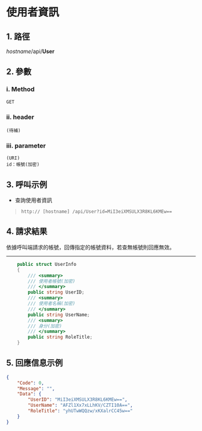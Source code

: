 # 使用者資訊

## 1. 路徑

*hostname*/api/**User**

## 2. 參數

### ⅰ. Method

    GET

### ⅱ. header

    (待補)

### ⅲ. parameter

    (URI)
    id：帳號(加密)

## 3. 呼叫示例

* 查詢使用者資訊
> `http:// [hostname] /api/User?id=MiI3eiXMSULX3R8KL6KMEw==`

## 4. 請求結果

依據呼叫端請求的帳號，回傳指定的帳號資料，若查無帳號則回應無效。

***

```csharp
    public struct UserInfo
    {
        /// <summary>
        /// 使用者帳號(加密)
        /// </summary>
        public string UserID;
        /// <summary>
        /// 使用者名稱(加密)
        /// </summary>
        public string UserName;
        /// <summary>
        /// 身分(加密)
        /// </summary>
        public string RoleTitle;
    }
```

## 5. 回應信息示例

```json
{
    "Code": 0,
    "Message": "",
    "Data": {
        "UserID": "MiI3eiXMSULX3R8KL6KMEw==",
        "UserName": "AFZl1Xx7xLLhKV/CZTI10A==",
        "RoleTitle": "yhUTwWQQzw/xKXalrCC45w=="
    }
}
```
